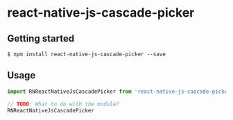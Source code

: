 # react-native-js-cascade-picker

## Getting started

`$ npm install react-native-js-cascade-picker --save`

## Usage

```javascript
import RNReactNativeJsCascadePicker from 'react-native-js-cascade-picker'

// TODO: What to do with the module?
RNReactNativeJsCascadePicker
```
